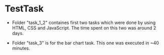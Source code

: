 # TestTask
- Folder "task_1_2" containes first two tasks which were done by using HTML, CSS and JavaScript.
  The time spent on this two was around 2 days.
 
- Folder "task_3" is for the bar chart task. This one was executed in ~40 minutes.
